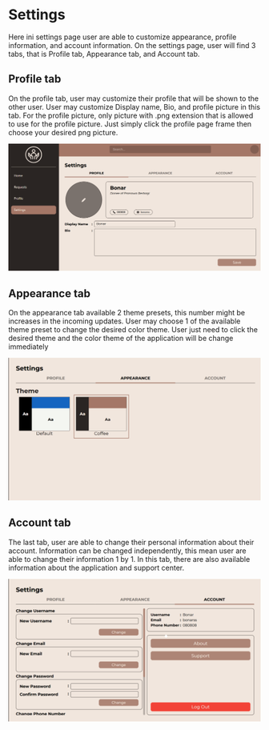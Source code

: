 # Settings
Here ini settings page user are able to customize appearance, profile information, and account information. On the settings page, user will find 3 tabs, that is Profile tab, Appearance tab, and Account tab. 


## Profile tab
On the profile tab, user may customize their profile that will be shown to the other user. User may customize Display name, Bio, and profile picture in this tab. For the profile picture, only picture with .png extension that is allowed to use for the profile picture. Just simply click the profile page frame then choose your desired png picture.
<p align="center">
<img src="../images/SettingsPage_Profile_Tab.png" alt="Profile_Tab" widht="50%" height="50%"/>
</p>


## Appearance tab
On the appearance tab available 2 theme presets, this number might be increases in the incoming updates. User may choose 1 of the available theme preset to change the desired color theme. User just need to click the desired theme and the color theme of the application will be change immediately
<p align="center">
<img src="../images/SettingsPage_Appearance_Tab.png" alt="Account_Tab" widht="50%" height="50%"/>
</p>

## Account tab
The last tab, user are able to change their personal information about their account. Information can be changed independently, this mean user are able to change their information 1 by 1. In this tab, there are also available information about the application and support center.
<p align="center">
<img src="../images/SettingsPage_Account_Tab.png" alt="Account_Tab" widht="50%" height="50%"/>
</p>



    